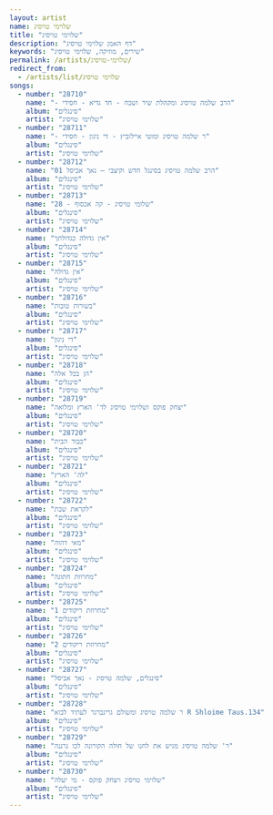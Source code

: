 ```yaml
---
layout: artist
name: שלוימי טויסיג
title: "שלוימי טויסיג"
description: "דף האמן שלוימי טויסיג"
keywords: "שירים, מוזיקה, שלוימי טויסיג"
permalink: /artists/שלוימי-טויסיג/
redirect_from:
  - /artists/list/שלוימי טויסיג
songs:
  - number: "28710"
    name: "- הרב שלמה טויסיג ומקהלת שיר ושבח - חד גדיא - חסידי"
    album: "סינגלים"
    artist: "שלוימי טויסיג"
  - number: "28711"
    name: "- ר שלמה טויסיג ומוטי איילוביץ - די ניגון - חסידי"
    album: "סינגלים"
    artist: "שלוימי טויסיג"
  - number: "28712"
    name: "01 הרב שלמה טויסיג בסינגל חדש וקיצבי – נאך אביסל"
    album: "סינגלים"
    artist: "שלוימי טויסיג"
  - number: "28713"
    name: "28 - שלומי טויסיג - קה אכסוף"
    album: "סינגלים"
    artist: "שלוימי טויסיג"
  - number: "28714"
    name: "אין גדולה כגדולתך"
    album: "סינגלים"
    artist: "שלוימי טויסיג"
  - number: "28715"
    name: "אין גדולה"
    album: "סינגלים"
    artist: "שלוימי טויסיג"
  - number: "28716"
    name: "בשורות טובות"
    album: "סינגלים"
    artist: "שלוימי טויסיג"
  - number: "28717"
    name: "די ניגון"
    album: "סינגלים"
    artist: "שלוימי טויסיג"
  - number: "28718"
    name: "הן בכל אלה"
    album: "סינגלים"
    artist: "שלוימי טויסיג"
  - number: "28719"
    name: "יצחק פוקס ושלוימי טויסיג לד' הארץ ומלואה"
    album: "סינגלים"
    artist: "שלוימי טויסיג"
  - number: "28720"
    name: "כבוד הבית"
    album: "סינגלים"
    artist: "שלוימי טויסיג"
  - number: "28721"
    name: "לה' הארץ"
    album: "סינגלים"
    artist: "שלוימי טויסיג"
  - number: "28722"
    name: "לקראת שבת"
    album: "סינגלים"
    artist: "שלוימי טויסיג"
  - number: "28723"
    name: "מאי דהוה"
    album: "סינגלים"
    artist: "שלוימי טויסיג"
  - number: "28724"
    name: "מחרוזת חתונה"
    album: "סינגלים"
    artist: "שלוימי טויסיג"
  - number: "28725"
    name: "מחרוזת ריקודים 1"
    album: "סינגלים"
    artist: "שלוימי טויסיג"
  - number: "28726"
    name: "מחרוזת ריקודים 2"
    album: "סינגלים"
    artist: "שלוימי טויסיג"
  - number: "28727"
    name: "סינגלים, שלמה טויסיג - נאך אביסל"
    album: "סינגלים"
    artist: "שלוימי טויסיג"
  - number: "28728"
    name: "ר שלמה טויסיג ומשולם גרינברגר לעתיד לבוא R Shloime Taus.134"
    album: "סינגלים"
    artist: "שלוימי טויסיג"
  - number: "28729"
    name: "ר' שלמה טויסיג מגיש את לחנו של חולה הקורונה לכו נרננה"
    album: "סינגלים"
    artist: "שלוימי טויסיג"
  - number: "28730"
    name: "שלוימי טויסיג ויצחק פוקס - מי יעלה"
    album: "סינגלים"
    artist: "שלוימי טויסיג"
---
```

